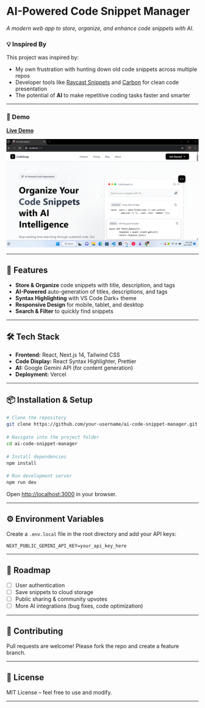 # **AI-Powered Code Snippet Manager**

*A modern web app to store, organize, and enhance code snippets with AI.*

### 💡 Inspired By

This project was inspired by:

* My own frustration with hunting down old code snippets across multiple repos
* Developer tools like [Raycast Snippets](https://raycast.com) and [Carbon](https://carbon.now.sh) for clean code presentation
* The potential of **AI** to make repetitive coding tasks faster and smarter

---

### 📸 Demo

[**Live Demo**](https://ai-code-snippet-manager.vercel.app)

![App Screenshot](public/code-snippet-2.png)

---

## 🚀 Features

* **Store & Organize** code snippets with title, description, and tags
* **AI-Powered** auto-generation of titles, descriptions, and tags
* **Syntax Highlighting** with VS Code Dark+ theme
* **Responsive Design** for mobile, tablet, and desktop
* **Search & Filter** to quickly find snippets

---

## 🛠 Tech Stack

* **Frontend:** React, Next.js 14, Tailwind CSS
* **Code Display:** React Syntax Highlighter, Prettier
* **AI:** Google Gemini API (for content generation)
* **Deployment:** Vercel

---

## 📦 Installation & Setup

```bash
# Clone the repository
git clone https://github.com/your-username/ai-code-snippet-manager.git

# Navigate into the project folder
cd ai-code-snippet-manager

# Install dependencies
npm install

# Run development server
npm run dev
```

Open [http://localhost:3000](http://localhost:3000) in your browser.

---

## ⚙️ Environment Variables

Create a `.env.local` file in the root directory and add your API keys:

```env
NEXT_PUBLIC_GEMINI_API_KEY=your_api_key_here
```

---

## 📌 Roadmap

* [ ] User authentication
* [ ] Save snippets to cloud storage
* [ ] Public sharing & community upvotes
* [ ] More AI integrations (bug fixes, code optimization)

---

## 🤝 Contributing

Pull requests are welcome! Please fork the repo and create a feature branch.

---

## 📜 License

MIT License – feel free to use and modify.

---
